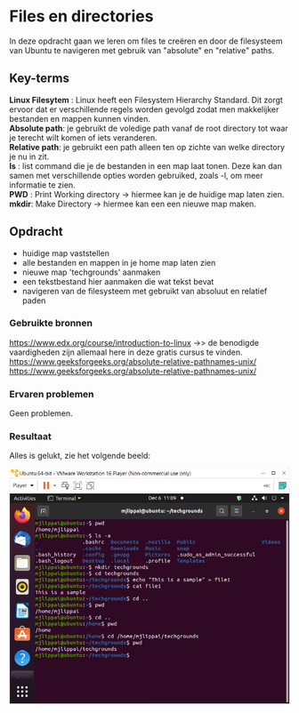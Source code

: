 # Files en directories
In deze opdracht gaan we leren om files te creëren en door de filesysteem van Ubuntu te navigeren met gebruik van "absolute" en "relative" paths.

## Key-terms
**Linux Filesytem** : Linux heeft een Filesystem Hierarchy Standard. Dit zorgt ervoor dat er verschillende regels worden gevolgd zodat men makkelijker bestanden en mappen kunnen vinden.  
**Absolute path**: je gebruikt de voledige path vanaf de root directory tot waar je terecht wilt komen of iets veranderen.  
**Relative path**: je gebruikt een path alleen ten op zichte van welke directory je nu in zit.  
**ls** : list command die je de bestanden in een map laat tonen. Deze kan dan samen met verschillende opties worden gebruiked, zoals -l, om meer informatie te zien.  
**PWD** : Print Working directory -> hiermee kan je de huidige map laten zien.  
**mkdir**: Make Directory -> hiermee kan een een nieuwe map maken.  

## Opdracht
- huidige map vaststellen
- alle bestanden en mappen in je home map laten zien
- nieuwe map 'techgrounds' aanmaken
- een tekstbestand hier aanmaken die wat tekst bevat
- navigeren van de filesysteem met gebruikt van absoluut en relatief paden 

### Gebruikte bronnen
https://www.edx.org/course/introduction-to-linux ->> de benodigde vaardigheden zijn allemaal here in deze gratis cursus te vinden.  
https://www.geeksforgeeks.org/absolute-relative-pathnames-unix/  
https://www.geeksforgeeks.org/absolute-relative-pathnames-unix/

### Ervaren problemen
Geen problemen.

### Resultaat
Alles is gelukt, zie het volgende beeld:

![Filesendirectories](../00_includes/lnx-02.png)
